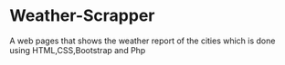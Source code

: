 # Weather-Scrapper
A web pages that shows the weather report of the cities which is done using HTML,CSS,Bootstrap and Php
